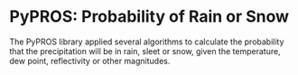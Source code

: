 PyPROS: Probability of Rain or Snow
===================================

The PyPROS library applied several algorithms to calculate the probability that the precipitation will be in rain, sleet or snow, given the temperature, dew point, reflectivity or other magnitudes.


